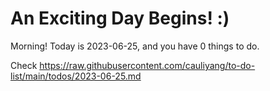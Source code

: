 # An Exciting Day Begins! :)

Morning! Today is 2023-06-25, and you have 0 things to do.

Check https://raw.githubusercontent.com/cauliyang/to-do-list/main/todos/2023-06-25.md
